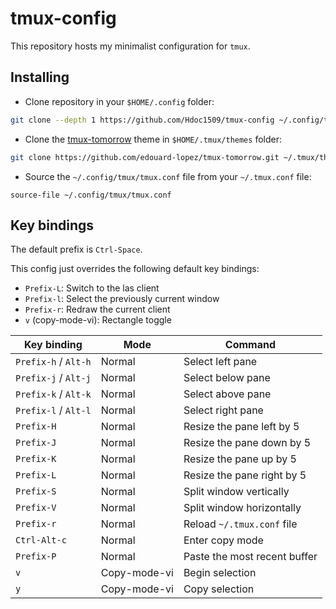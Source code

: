 # tmux-config

This repository hosts my minimalist configuration for `tmux`.

## Installing

- Clone repository in your `$HOME/.config` folder:

```sh
git clone --depth 1 https://github.com/Hdoc1509/tmux-config ~/.config/tmux
```

- Clone the [tmux-tomorrow](https://github.com/edouard-lopez/tmux-tomorrow) theme in `$HOME/.tmux/themes` folder:

```sh
git clone https://github.com/edouard-lopez/tmux-tomorrow.git ~/.tmux/themes
```

- Source the `~/.config/tmux/tmux.conf` file from your `~/.tmux.conf` file:

```tmux
source-file ~/.config/tmux/tmux.conf
```

## Key bindings

The default prefix is `Ctrl-Space`.

This config just overrides the following default key bindings:

- `Prefix-L`: Switch to the las client
- `Prefix-l`: Select the previously current window
- `Prefix-r`: Redraw the current client
- `v` (copy-mode-vi): Rectangle toggle

| Key binding          | Mode         | Command                      |
| -------------------- | ------------ | ---------------------------- |
| `Prefix-h` / `Alt-h` | Normal       | Select left pane             |
| `Prefix-j` / `Alt-j` | Normal       | Select below pane            |
| `Prefix-k` / `Alt-k` | Normal       | Select above pane            |
| `Prefix-l` / `Alt-l` | Normal       | Select right pane            |
| `Prefix-H`           | Normal       | Resize the pane left by 5    |
| `Prefix-J`           | Normal       | Resize the pane down by 5    |
| `Prefix-K`           | Normal       | Resize the pane up by 5      |
| `Prefix-L`           | Normal       | Resize the pane right by 5   |
| `Prefix-S`           | Normal       | Split window vertically      |
| `Prefix-V`           | Normal       | Split window horizontally    |
| `Prefix-r`           | Normal       | Reload `~/.tmux.conf` file   |
| `Ctrl-Alt-c`         | Normal       | Enter copy mode              |
| `Prefix-P`           | Normal       | Paste the most recent buffer |
| `v`                  | Copy-mode-vi | Begin selection              |
| `y`                  | Copy-mode-vi | Copy selection               |
